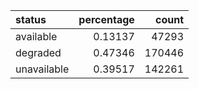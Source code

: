 | status      |   percentage |   count |
|:------------|-------------:|--------:|
| available   |      0.13137 |   47293 |
| degraded    |      0.47346 |  170446 |
| unavailable |      0.39517 |  142261 |